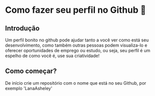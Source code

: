 # Como fazer seu perfil no Github 📑

## Introdução

Um perfil bonito no github pode ajudar tanto a você ver como está seu desenvolvimento, como também outras pessoas podem visualiza-lo e oferecer oportunidades de emprego ou estudo, ou seja, seu perfil é um espelho de como você é, use sua criatividade!

## Como começar?

De início crie um repositório com o nome que está no seu Github, por exemplo 'LanaAsheley'
